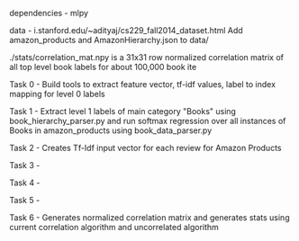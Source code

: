dependencies - 
mlpy

data -
i.stanford.edu/~adityaj/cs229_fall2014_dataset.html
Add amazon_products and AmazonHierarchy.json to data/

./stats/correlation_mat.npy is a 31x31 row normalized correlation matrix of all top level book labels for about 100,000 book ite

Task 0 - 
Build tools to extract feature vector, tf-idf values, label to index mapping
for level 0 labels

Task 1 - 
Extract level 1 labels of main category "Books" using book_hierarchy_parser.py
and run softmax regression over all instances of Books in amazon_products using book_data_parser.py

Task 2 - 
Creates Tf-Idf input vector for each review for Amazon Products

Task 3 - 

Task 4 - 

Task 5 - 

Task 6 -
Generates normalized correlation matrix and generates stats using current correlation algorithm and uncorrelated algorithm